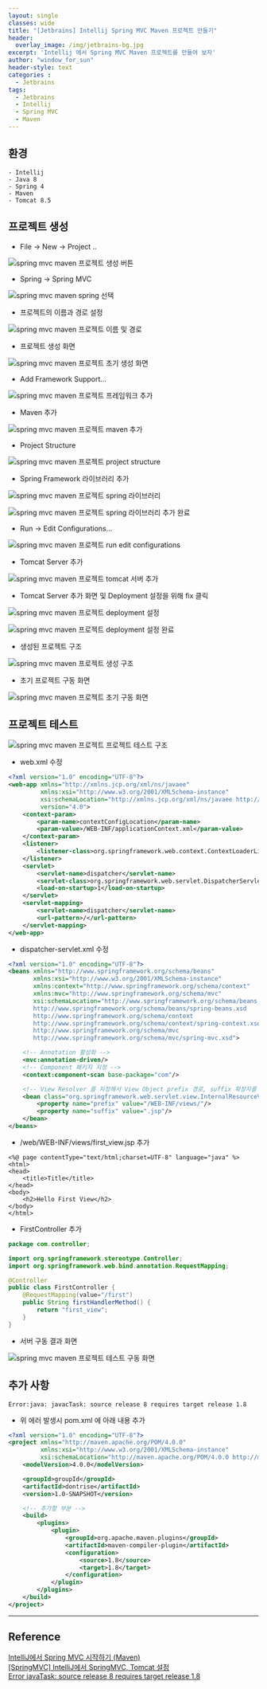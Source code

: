 ```yaml
--- 
layout: single
classes: wide
title: "[Jetbrains] Intellij Spring MVC Maven 프로젝트 만들기"
header:
  overlay_image: /img/jetbrains-bg.jpg
excerpt: 'Intellij 에서 Spring MVC Maven 프로젝트를 만들어 보자'
author: "window_for_sun"
header-style: text
categories :
  - Jetbrains
tags:
  - Jetbrains
  - Intellij
  - Spring MVC
  - Maven
---  
```


## 환경
	- Intellij
	- Java 8
	- Spring 4
	- Maven
	- Tomcat 8.5

## 프로젝트 생성

- File -> New -> Project .. 

![spring mvc maven 프로젝트 생성 버튼]({{site.baseurl}}/img/jetbrains/jetbrains-springmaven-newproject-1.png)

- Spring -> Spring MVC

![spring mvc maven spring 선택]({{site.baseurl}}/img/jetbrains/jetbrains-springmaven-newproject-2.png)

- 프로젝트의 이름과 경로 설정

![spring mvc maven 프로젝트 이름 및 경로]({{site.baseurl}}/img/jetbrains/jetbrains-springmaven-newproject-3.png)

- 프로젝트 생성 화면

![spring mvc maven 프로젝트 초기 생성 화면]({{site.baseurl}}/img/jetbrains/jetbrains-springmaven-newproject-3-1.png) 

- Add Framework Support...

![spring mvc maven 프로젝트 프레임워크 추가]({{site.baseurl}}/img/jetbrains/jetbrains-springmaven-newproject-4.png)

- Maven 추가

![spring mvc maven 프로젝트 maven 추가]({{site.baseurl}}/img/jetbrains/jetbrains-springmaven-newproject-5.png)

- Project Structure

![spring mvc maven 프로젝트 project structure]({{site.baseurl}}/img/jetbrains/jetbrains-springmaven-newproject-6.png)

- Spring Framework 라이브러리 추가

![spring mvc maven 프로젝트 spring 라이브러리]({{site.baseurl}}/img/jetbrains/jetbrains-springmaven-newproject-7.png)

![spring mvc maven 프로젝트 spring 라이브러리 추가 완료]({{site.baseurl}}/img/jetbrains/jetbrains-springmaven-newproject-8.png)

- Run -> Edit Configurations...

![spring mvc maven 프로젝트 run edit configurations]({{site.baseurl}}/img/jetbrains/jetbrains-springmaven-newproject-9.png) 

- Tomcat Server 추가

![spring mvc maven 프로젝트 tomcat 서버 추가]({{site.baseurl}}/img/jetbrains/jetbrains-springmaven-newproject-10.png)

- Tomcat Server 추가 화면 및 Deployment 설정을 위해 fix 클릭

![spring mvc maven 프로젝트 deployment 설정]({{site.baseurl}}/img/jetbrains/jetbrains-springmaven-newproject-11.png)

![spring mvc maven 프로젝트 deployment 설정 완료]({{site.baseurl}}/img/jetbrains/jetbrains-springmaven-newproject-12.png)

- 생성된 프로젝트 구조

![spring mvc maven 프로젝트 생성 구조]({{site.baseurl}}/img/jetbrains/jetbrains-springmaven-newproject-13.png)

- 초기 프로젝트 구동 화면

![spring mvc maven 프로젝트 초기 구동 화면]({{site.baseurl}}/img/jetbrains/jetbrains-springmaven-newproject-14.png)

## 프로젝트 테스트

![spring mvc maven 프로젝트 프로젝트 테스트 구조]({{site.baseurl}}/img/jetbrains/jetbrains-springmaven-newproject-15.png)

- web.xml 수정

```xml
<?xml version="1.0" encoding="UTF-8"?>
<web-app xmlns="http://xmlns.jcp.org/xml/ns/javaee"
         xmlns:xsi="http://www.w3.org/2001/XMLSchema-instance"
         xsi:schemaLocation="http://xmlns.jcp.org/xml/ns/javaee http://xmlns.jcp.org/xml/ns/javaee/web-app_4_0.xsd"
         version="4.0">
    <context-param>
        <param-name>contextConfigLocation</param-name>
        <param-value>/WEB-INF/applicationContext.xml</param-value>
    </context-param>
    <listener>
        <listener-class>org.springframework.web.context.ContextLoaderListener</listener-class>
    </listener>
    <servlet>
        <servlet-name>dispatcher</servlet-name>
        <servlet-class>org.springframework.web.servlet.DispatcherServlet</servlet-class>
        <load-on-startup>1</load-on-startup>
    </servlet>
    <servlet-mapping>
        <servlet-name>dispatcher</servlet-name>
        <url-pattern>/</url-pattern>
    </servlet-mapping>
</web-app>
```  

- dispatcher-servlet.xml 수정

```xml
<?xml version="1.0" encoding="UTF-8"?>
<beans xmlns="http://www.springframework.org/schema/beans"
       xmlns:xsi="http://www.w3.org/2001/XMLSchema-instance"
       xmlns:context="http://www.springframework.org/schema/context"
       xmlns:mvc="http://www.springframework.org/schema/mvc"
       xsi:schemaLocation="http://www.springframework.org/schema/beans
       http://www.springframework.org/schema/beans/spring-beans.xsd
       http://www.springframework.org/schema/context
       http://www.springframework.org/schema/context/spring-context.xsd
       http://www.springframework.org/schema/mvc
       http://www.springframework.org/schema/mvc/spring-mvc.xsd">

    <!-- Annotation 활성화 -->
    <mvc:annotation-driven/>
    <!-- Component 패키지 지정 -->
    <context:component-scan base-package="com"/>

    <!-- View Resolver 를 지정해서 View Object prefix 경로, suffix 확장자를 설정한다. -->
    <bean class="org.springframework.web.servlet.view.InternalResourceViewResolver">
        <property name="prefix" value="/WEB-INF/views/"/>
        <property name="suffix" value=".jsp"/>
    </bean>
</beans>
```  

- /web/WEB-INF/views/first_view.jsp 추가

```
<%@ page contentType="text/html;charset=UTF-8" language="java" %>
<html>
<head>
    <title>Title</title>
</head>
<body>
    <h2>Hello First View</h2>
</body>
</html>
```  

- FirstController 추가

```java
package com.controller;

import org.springframework.stereotype.Controller;
import org.springframework.web.bind.annotation.RequestMapping;

@Controller
public class FirstController {
    @RequestMapping(value="/first")
    public String firstHandlerMethod() {
        return "first_view";
    }
}

```  

- 서버 구동 결과 화면

![spring mvc maven 프로젝트 테스트 구동 화면]({{site.baseurl}}/img/jetbrains/jetbrains-springmaven-newproject-16.png)

## 추가 사항

```
Error:java: javacTask: source release 8 requires target release 1.8
```  

- 위 에러 발생시 pom.xml 에 아래 내용 추가

```xml
<?xml version="1.0" encoding="UTF-8"?>
<project xmlns="http://maven.apache.org/POM/4.0.0"
         xmlns:xsi="http://www.w3.org/2001/XMLSchema-instance"
         xsi:schemaLocation="http://maven.apache.org/POM/4.0.0 http://maven.apache.org/xsd/maven-4.0.0.xsd">
    <modelVersion>4.0.0</modelVersion>

    <groupId>groupId</groupId>
    <artifactId>dontrise</artifactId>
    <version>1.0-SNAPSHOT</version>

	<!-- 추가할 부분 -->
    <build>
        <plugins>
            <plugin>
                <groupId>org.apache.maven.plugins</groupId>
                <artifactId>maven-compiler-plugin</artifactId>
                <configuration>
                    <source>1.8</source>
                    <target>1.8</target>
                </configuration>
            </plugin>
        </plugins>
    </build>
</project>
```  

---
## Reference
[IntelliJ에서 Spring MVC 시작하기 (Maven)](https://cjh5414.github.io/intellij-spring-start/)  
[[SpringMVC] IntelliJ에서 SpringMVC, Tomcat 설정](https://gmlwjd9405.github.io/2018/10/25/intellij-springmvc-tomcat-setting.html)  
[Error javaTask: source release 8 requires target release 1.8](https://stackoverflow.com/questions/29888592/errorjava-javactask-source-release-8-requires-target-release-1-8)  
